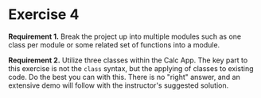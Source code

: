 # Exercise 4

**Requirement 1.** Break the project up into multiple modules such as one class per module or some related set of functions into a module.

**Requirement 2.** Utilize three classes within the Calc App. The key part to this exercise is not the `class` syntax, but the applying of classes to existing code. Do the best you can with this. There is no "right" answer, and an extensive demo will follow with the instructor's suggested solution.

